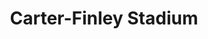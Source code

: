 ---
events:
- building: Carter-Finley Stadium
  categories: carter-finley-stadium
  description: Ted Brown becomes the first African American named an All-American
    in football. In 2012 he was inducted into the NC State Athletics Hall of Fame.
  event_decade: '1970'
  event_id: '17'
  excerpt: Ted Brown becomes the first African American named an All-American in football.
    In 2012 he was inducted into the NC State Athletics Hall of Fame.
  image id (orig): 0009158
  image_caption: N. C. State football player Ted Brown running with football
  image_id: 0009158
  image_link: https://d.lib.ncsu.edu/collections/catalog/0009158
  start_date: 01/01/1978
  title: First African American football All-American
  year: '1978'
- audio_id: sa-rwb-024
  building: Carter-Finley Stadium
  categories: carter-finley-stadium
  description: Kedrick Lowery was elected Leader of the Pack (which had replaced the
    homecoming queen competition). Lowery was the first African American male to be
    honored with the title. Lowery was a member of Omega Psi Phi Fraternity and Alpha
    Kappa Psi Professional Business Fraternity.
  event_decade: '1990'
  event_id: '59'
  excerpt: Kedrick Lowery was elected Leader of the Pack (which had replaced the homecoming
    queen competition). Lowery was the first African American male to be honored with
    the title. Lowery was a member of Omega Psi Phi Fraternity and Alpha Kappa Psi
    Professional Business Fraternity.
  image id (orig): 0011599
  image_caption: Aerial view of Carter-Finley stadium during a football game
  image_id: 0011599
  image_link: https://d.lib.ncsu.edu/collections/catalog/0011599
  redirect_from: /events/44/index.html
  start_date: 01/01/1991
  title: First African American Male Voted Leader of The Pack
  year: '1991'
- audio_id: sa-rwb-014
  building: Carter-Finley Stadium
  categories: carter-finley-stadium
  description: Mary Evelyn Porterfield was elected as the first African American Miss
    NCSU. In an interview with the Technician following her selection as homecoming
    queen, Porterfield stated, "If I had been the first black homecoming queen ever
    at a university of this size, I think it would have weighed much more heavily
    on my emotions, but to me, by this time, it seems as ordinary as would have been
    any selection. I think State is three years behind in the trend . . . I realize
    that this is a victory for the blacks on campus, and particularly for the black
    female."
  event_decade: '1970'
  event_id: '67'
  excerpt: Mary Evelyn Porterfield was elected as the first African American Miss
    NCSU. In an interview with the Technician following her selection as homecoming
    queen, Porterfield stated, "If I had been the first black homecoming queen ever
    at a university of this size, I think it would have weighed much more heavily
    on my emotions, but to me, by this time, it seems as ordinary as would have been
    any selection. I think State is three years behind in the trend . . . I realize
    that this is a victory for the blacks on campus, and particularly for the black
    female."
  image id (orig): ua023_024-001-bx0013-023-001
  image_caption: Mary Porterfield, Miss Wolfpack 1971
  image_id: ua023_024-001-bx0013-023-001
  image_link: https://d.lib.ncsu.edu/collections/catalog/ua023_024-001-bx0013-023-001
  redirect_from: /events/36/index.html
  start_date: 01/01/1970
  title: First African American Miss NCSU
  year: '1970'
- building: Carter-Finley Stadium
  categories: carter-finley-stadium
  description: Willie Burden and Charley Young became the first African Americans
    to receive football scholarships as incoming freshmen.
  event_decade: '1970'
  event_id: '76'
  excerpt: Willie Burden and Charley Young became the first African Americans to receive
    football scholarships as incoming freshmen.
  image id (orig): ua023_004-005-am0032-000-027
  image_caption: Willie Burden, North Carolina State running back, 1971-1973
  image_id: ua023_004-005-am0032-000-027
  image_link: https://d.lib.ncsu.edu/collections/catalog/ua023_004-005-am0032-000-027
  redirect_from: /events/24/index.html
  start_date: 1/1/1970
  title: First African American Recipients of Full Football Scholarships
  year: '1970'
- audio_id: sa-rwb-012
  building: Carter-Finley Stadium
  categories: carter-finley-stadium
  description: Clyde Chesney became the first African American to receive a football
    scholarship.
  event_decade: '1960'
  event_id: '80'
  excerpt: Clyde Chesney became the first African American to receive a football scholarship.
  image id (orig): ua023_004-005-am0033-000-011
  image_caption: Clyde Chesney, North Carolina State defensive linebacker, 1969-1971
  image_id: ua023_004-005-am0033-000-011
  image_link: https://d.lib.ncsu.edu/collections/catalog/ua023_004-005-am0033-000-011
  redirect_from: /events/20/index.html
  start_date: 01/01/1969
  title: First African American Football Scholarship Recipient
  year: '1969'
- audio_id: sa-rwb-007
  building: Carter-Finley Stadium
  categories: carter-finley-stadium
  description: Marcus Martin became the first African American player to join the
    football team.
  event_decade: '1960'
  event_id: '83'
  excerpt: Marcus Martin became the first African American player to join the football
    team.
  image id (orig): ua023_004-005-am0038-000-028
  image_caption: Marcus Martin, North Carolina State defensive back, 1967-1969
  image_id: ua023_004-005-am0038-000-028
  image_link: https://d.lib.ncsu.edu/collections/catalog/ua023_004-005-am0038-000-028
  redirect_from: /events/17/index.html
  start_date: 1/1/1967
  title: First African American Football Player
  year: '1967'
lat: '35.800804'
layout: post
lng: '-78.719482'
order: 16
permalink: places/carter-finley-stadium/
place: carter-finley-stadium
title: Carter-Finley Stadium

---